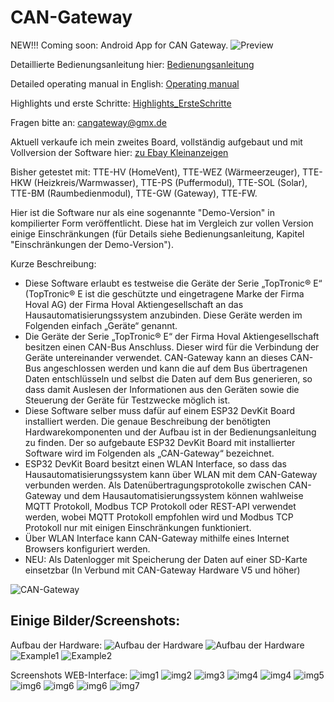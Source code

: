 # CAN-Gateway
NEW!!! Coming soon: Android App for CAN Gateway. ![Preview](App/000.jpg)

Detaillierte Bedienungsanleitung hier: [Bedienungsanleitung](Bedienungsanleitung.pdf)

Detailed operating manual in English: [Operating manual](Operating_manual.pdf)

Highlights und erste Schritte: [Highlights_ErsteSchritte](CANGateway_QuickStart.pdf)

Fragen bitte an: cangateway@gmx.de

Aktuell verkaufe ich mein zweites Board, vollständig aufgebaut und mit Vollversion der Software hier: [zu Ebay Kleinanzeigen](https://www.ebay-kleinanzeigen.de/s-anzeige/can-gateway-hoval-toptronic-r-tte-geraete-in-smarthome-connect/1799131510-168-16390)

Bisher getestet mit: TTE-HV (HomeVent), TTE-WEZ (Wärmeerzeuger), TTE-HKW (Heizkreis/Warmwasser), TTE-PS (Puffermodul), TTE-SOL (Solar), TTE-BM (Raumbedienmodul), TTE-GW (Gateway), TTE-FW.

Hier ist die Software nur als eine sogenannte "Demo-Version" in kompilierter Form veröffentlicht. Diese hat im Vergleich zur vollen Version einige Einschränkungen (für Details siehe Bedienungsanleitung, Kapitel "Einschränkungen der Demo-Version").

Kurze Beschreibung:

- Diese Software erlaubt es testweise die Geräte der Serie „TopTronic® E“ (TopTronic® E ist die geschützte und eingetragene Marke der Firma Hoval AG) der Firma Hoval Aktiengesellschaft an das Hausautomatisierungssystem anzubinden. Diese Geräte werden im Folgenden einfach „Geräte“ genannt. 
- Die Geräte der Serie „TopTronic® E“ der Firma Hoval Aktiengesellschaft besitzen einen CAN-Bus Anschluss. Dieser wird für die Verbindung der Geräte untereinander verwendet. CAN-Gateway kann an dieses CAN-Bus angeschlossen werden und kann die auf dem Bus übertragenen Daten entschlüsseln und selbst die Daten auf dem Bus generieren, so dass damit Auslesen der Informationen aus den Geräten sowie die Steuerung der Geräte für Testzwecke möglich ist.
- Diese Software selber muss dafür auf einem ESP32 DevKit Board installiert werden. Die genaue Beschreibung der benötigten Hardwarekomponenten und der Aufbau ist in der Bedienungsanleitung zu finden. Der so aufgebaute ESP32 DevKit Board mit installierter Software wird im Folgenden als „CAN-Gateway“ bezeichnet.
- ESP32 DevKit Board besitzt einen WLAN Interface, so dass das Hausautomatisierungssystem kann über WLAN mit dem CAN-Gateway verbunden werden. Als Datenübertragungsprotokolle zwischen CAN-Gateway und dem Hausautomatisierungssystem können wahlweise MQTT Protokoll, Modbus TCP Protokoll oder REST-API verwendet werden, wobei MQTT Protokoll empfohlen wird und Modbus TCP Protokoll nur mit einigen Einschränkungen funktioniert.
- Über WLAN Interface kann CAN-Gateway mithilfe eines Internet Browsers konfiguriert werden.
- NEU: Als Datenlogger mit Speicherung der Daten auf einer SD-Karte einsetzbar (In Verbund mit CAN-Gateway Hardware V5 und höher)

![CAN-Gateway](img/intro.jpeg)

## Einige Bilder/Screenshots:
Aufbau der Hardware:
![Aufbau der Hardware](img/aufbau.jpeg)
![Aufbau der Hardware](KiCAD/Version5/HW_V5_Pic.jpg)
![Example1](img/example1.jpg)
![Example2](img/example2.jpg)


Screenshots WEB-Interface:
![img1](img/img1.JPG)
![img2](img/img2.JPG)
![img3](img/img3.JPG)
![img4](img/img4.JPG)
![img4](img/img_en1.jpg)
![img5](img/img5.JPG)
![img6](img/img6.JPG)
![img6](img/SDKarte.jpg)
![img6](img/SDKarte1.jpg)
![img7](img/img7.JPG)

